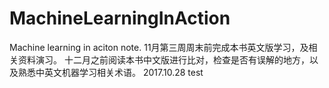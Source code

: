 # MachineLearningInAction
Machine learning in aciton note.
11月第三周周末前完成本书英文版学习，及相关资料演习。
十二月之前阅读本书中文版进行比对，检查是否有误解的地方，以及熟悉中英文机器学习相关术语。
                            2017.10.28
test
